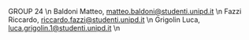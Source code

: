 GROUP 24 \n
Baldoni Matteo, matteo.baldoni@studenti.unipd.it \n
Fazzi Riccardo, riccardo.fazzi@studenti.unipd.it \n
Grigolin Luca, luca.grigolin.1@studenti.unipd.it \n
